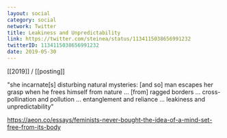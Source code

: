 ```yaml
---
layout: social
category: social
network: Twitter
title: Leakiness and Unpredictability
link: https://twitter.com/steinea/status/1134115038656991232
twitterID: 1134115038656991232
date: 2019-05-30
---
```


[[2019]] / [[posting]]

"she incarnate[s] disturbing natural mysteries: [and so] man escapes her grasp when he frees himself from nature ... [from] ragged borders ... cross-pollination and pollution ... entanglement and reliance ... leakiness and unpredictability"

<https://aeon.co/essays/feminists-never-bought-the-idea-of-a-mind-set-free-from-its-body>

